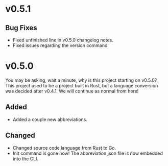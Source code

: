 # v0.5.1

## Bug Fixes

- Fixed unfinished line in v0.5.0 changelog notes.
- Fixed issues regarding the version command

# v0.5.0

You may be asking, wait a minute, why is this project starting on v0.5.0? <br>
This project used to be a project built in Rust, but a language conversion was decided after v0.4.1. We will continue as normal from here!

## Added

- Added a couple new abbreviations.

## Changed

- Changed source code language from Rust to Go.
- Init command is gone now! The abbreviation.json file is now embedded into the CLI.